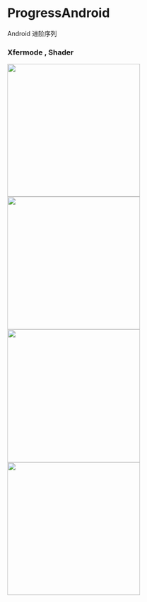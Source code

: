 # ProgressAndroid
Android 进阶序列

### Xfermode , Shader
<img src="https://github.com/xing16/ProgressAndroid/raw/master/screenshot/highlight.gif" width="300px">       <img src="https://github.com/xing16/ProgressAndroid/raw/master/screenshot/ComposeShader.gif" width="300px"><img src="https://github.com/xing16/ProgressAndroid/raw/master/screenshot/LinearItemDecoration.png" width="300px"> <img src="https://github.com/xing16/ProgressAndroid/raw/master/screenshot/FlowLayout2.png" width="300px"> 
